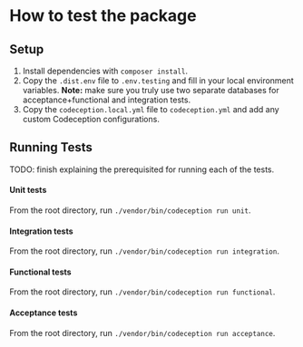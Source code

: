 # How to test the package

## Setup

1) Install dependencies with `composer install`.
2) Copy the `.dist.env` file to `.env.testing` and fill in your local environment variables. **Note:** make sure you truly use two separate databases for acceptance+functional and integration tests.
3) Copy the `codeception.local.yml` file to `codeception.yml` and add any custom Codeception configurations.

## Running Tests

TODO: finish explaining the prerequisited for running each of the tests.

#### Unit tests

From the root directory, run `./vendor/bin/codeception run unit`.

#### Integration tests

From the root directory, run `./vendor/bin/codeception run integration`.

#### Functional tests

From the root directory, run `./vendor/bin/codeception run functional`.

#### Acceptance tests

From the root directory, run `./vendor/bin/codeception run acceptance`.